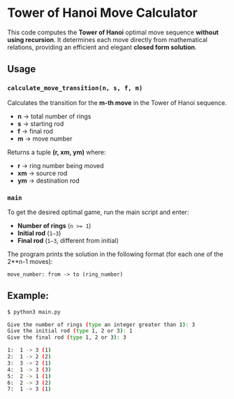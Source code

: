# Tower of Hanoi Move Calculator

This code computes the **Tower of Hanoi** optimal move sequence **without using recursion**. It determines each move directly from mathematical relations, providing an efficient and elegant **closed form solution**.

## Usage

### `calculate_move_transition(n, s, f, m)`

Calculates the transition for the **m-th move** in the Tower of Hanoi sequence.

- **n** → total number of rings
- **s** → starting rod
- **f** → final rod
- **m** → move number

Returns a tuple **(r, xm, ym)** where:

- **r** → ring number being moved
- **xm** → source rod
- **ym** → destination rod

### `main`

To get the desired optimal game, run the main script and enter:

- **Number of rings** (`n >= 1`)
- **Initial rod** (`1–3`)
- **Final rod** (`1–3`, different from initial)

The program prints the solution in the following format (for each one of the 2\*\*n-1 moves):

`move_number: from -> to (ring_number)`

## Example:

```bash
$ python3 main.py

Give the number of rings (type an integer greater than 1): 3
Give the initial rod (type 1, 2 or 3): 1
Give the final rod (type 1, 2 or 3): 3

1:  1 -> 3 (1)
2:  1 -> 2 (2)
3:  3 -> 2 (1)
4:  1 -> 3 (3)
5:  2 -> 1 (1)
6:  2 -> 3 (2)
7:  1 -> 3 (1)
```
